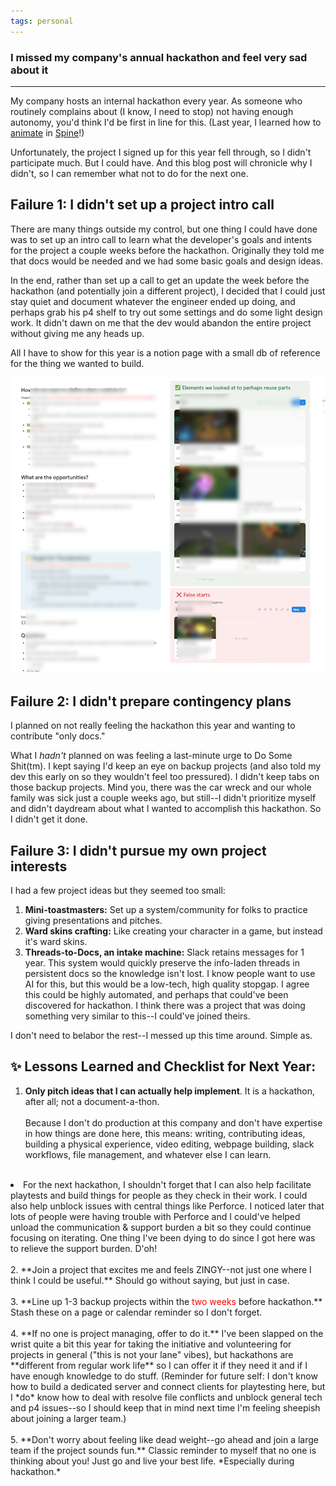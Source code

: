 ```yaml
---
tags: personal
---
```


### I missed my company's annual hackathon and feel very sad about it
---

My company hosts an internal hackathon every year. As someone who routinely complains about (I know, I need to stop) not having enough autonomy, you'd think I'd be first in line for this. (Last year, I learned how to [animate](/files/fun/apruchnicki-spine-animations.mp4) in [Spine](https://esotericsoftware.com/)!)  

Unfortunately, the project I signed up for this year fell through, so I didn't participate much. But I could have. And this blog post will chronicle why I didn't, so I can remember what not to do for the next one. 

## Failure 1: I didn't set up a project intro call

There are many things outside my control, but one thing I could have done was to set up an intro call to learn what the developer's goals and intents for the project a couple weeks before the hackathon. Originally they told me that docs would be needed and we had some basic goals and design ideas. 

In the end, rather than set up a call to get an update the week before the hackathon (and potentially join a different project), I decided that I could just stay quiet and document whatever the engineer ended up doing, and perhaps grab his p4 shelf to try out some settings and do some light design work. It didn't dawn on me that the dev would abandon the entire project without giving me any heads up. 

All I have to show for this year is a notion page with a small db of reference for the thing we wanted to build. 

![notion page for our project](/img/posts/2025/apruchnicki-failed-hackathon.png)

## Failure 2: I didn't prepare contingency plans

I planned on not really feeling the hackathon this year and wanting to contribute "only docs." 

What I *hadn't* planned on was feeling a last-minute urge to Do Some Shit(tm). I kept saying I'd keep an eye on backup projects (and also told my dev this early on so they wouldn't feel too pressured). I didn't keep tabs on those backup projects. Mind you, there was the car wreck and our whole family was sick just a couple weeks ago, but still--I didn't prioritize myself and didn't daydream about what I wanted to accomplish this hackathon. So I didn't get it done.

## Failure 3: I didn't pursue my own project interests

I had a few project ideas but they seemed too small: 
1. **Mini-toastmasters:** Set up a system/community for folks to practice giving presentations and pitches.
2. **Ward skins crafting:** Like creating your character in a game, but instead it's ward skins. 
3. **Threads-to-Docs, an intake machine:** Slack retains messages for 1 year. This system would quickly preserve the info-laden threads in persistent docs so the knowledge isn't lost. I know people want to use AI for this, but this would be a low-tech, high quality stopgap. I agree this could be highly automated, and perhaps that could've been discovered for hackathon. I think there was a project that was doing something very similar to this--I could've joined theirs. 

I don't need to belabor the rest--I messed up this time around. Simple as. 

## ✨ Lessons Learned and Checklist for Next Year: 
1. **Only pitch ideas that I can actually help implement**. It is a hackathon, after all; not a document-a-thon. 
<br><br>Because I don't do production at this company and don't have expertise in how things are done here, this means: writing, contributing ideas, building a physical experience, video editing, webpage building, slack workflows, file management, and whatever else I can learn.<br><br>
<li>For the next hackathon, I shouldn't forget that I can also help facilitate playtests and build things for people as they check in their work. I could also help unblock issues with central things like Perforce. I noticed later that lots of people were having trouble with Perforce and I could've helped unload the communication & support burden a bit so they could continue focusing on iterating. One thing I've been dying to do since I got here was to relieve the support burden. D'oh!<br><br>
2. **Join a project that excites me and feels ZINGY--not just one where I think I could be useful.** Should go without saying, but just in case. <br><br>
3. **Line up 1-3 backup projects within the <font color="red">two weeks</font> before hackathon.** Stash these on a page or calendar reminder so I don't forget. <br><br>
4. **If no one is project managing, offer to do it.** I've been slapped on the wrist quite a bit this year for taking the initiative and volunteering for projects in general ("this is not your lane" vibes),
 but hackathons are **different from regular work life** so I can offer it if they need it and if I have enough knowledge to do stuff. (Reminder for future self: I don't know how to build a dedicated server
 and connect clients for playtesting here, but I *do* know how to deal with resolve file conflicts and unblock general tech and p4 issues--so I should keep that in mind next time I'm feeling sheepish about joining a larger team.) <br><br>
5. **Don't worry about feeling like dead weight--go ahead and join a large team if the project sounds fun.** Classic reminder to myself that no one is thinking about you! Just go and live your best life. *Especially during hackathon.*
